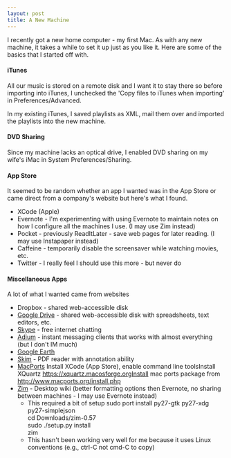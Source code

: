 ```yaml
---
layout: post
title: A New Machine
---
```


I recently got a new home computer - my first Mac.  As with any new machine, it takes a while to set it up just as you like it.  Here are some of the basics that I started off with.

#### iTunes

All our music is stored on a remote disk and I want it to stay there so before importing into iTunes, I unchecked the 'Copy files to iTunes when importing' in Preferences/Advanced.

In my existing iTunes, I saved playlists as XML, mail them over and imported the playlists into the new machine.

#### DVD Sharing

Since my machine lacks an optical drive, I enabled DVD sharing on my wife's iMac in System Preferences/Sharing.

#### App Store

It seemed to be random whether an app I wanted was in the App Store or came direct from a company's website but here's what I found.

* XCode (Apple)
* Evernote - I'm experimenting with using Evernote to maintain notes on how I configure all the machines I use. (I may use Zim instead)
* Pocket - previously ReadItLater - save web pages for later reading. (I may use Instapaper instead)
* Caffeine - temporarily disable the screensaver while watching movies, etc.
* Twitter - I really feel I should use this more - but never do

#### Miscellaneous Apps

A lot of what I wanted came from websites

* Dropbox - shared web-accessible disk
* [Google Drive][1] - shared web-accessible disk with spreadsheets, text editors, etc.  
* [Skype][2] - free internet chatting  
* [Adium][3] - instant messaging clients that works with almost everything (but I don't IM much)  
* [Google Earth][4]
* [Skim][5] - PDF reader with annotation ability
* [MacPorts][6]
Install XCode (App Store), enable command line toolsInstall XQuartz https://xquartz.macosforge.orgInstall mac ports package from http://www.macports.org/install.php
* [Zim][7] - Desktop wiki (better formatting options then Evernote, no sharing between machines - I may use Evernote instead)
    * This required a bit of setup
sudo port install py27-gtk py27-xdg py27-simplejson  
cd Downloads/zim-0.57  
sudo ./setup.py install  
zim
    * This hasn't been working very well for me because it uses Linux conventions (e.g., ctrl-C not cmd-C to copy)

[1]: https://www.google.com/intl/en/drive/start/download.html
[2]: http://beta.skype.com/en/download-skype/skype-for-computer/
[3]: http://adium.im
[4]: http://www.google.co.uk/intl/en_uk/earth/download/ge/agree.html
[5]: http://sourceforge.net/projects/skim-app/files/Skim/Skim-1.3.22/Skim-1.3.22.dmg/download
[6]: http://www.macports.org
[7]: http://zim-wiki.org/downloads.html
